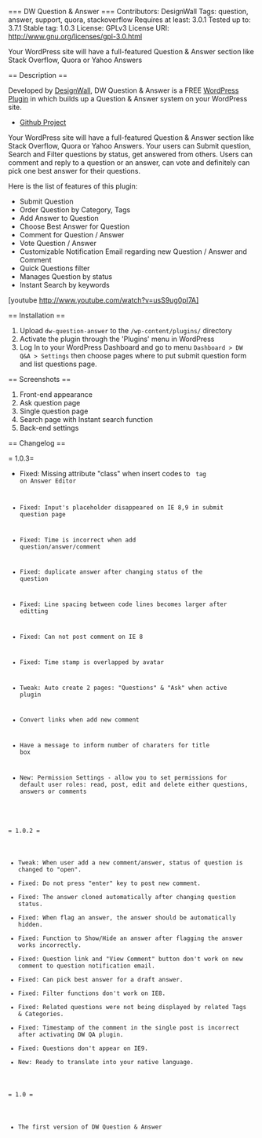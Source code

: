 === DW Question & Answer ===
Contributors: DesignWall
Tags: question, answer, support, quora, stackoverflow
Requires at least: 3.0.1
Tested up to: 3.7.1
Stable tag: 1.0.3
License: GPLv3
License URI: http://www.gnu.org/licenses/gpl-3.0.html

Your WordPress site will have a full-featured Question & Answer section like Stack Overflow, Quora or Yahoo Answers

== Description ==

Developed by [DesignWall](http://www.designwall.com/?utm_source=readme&utm_medium=description_tab&utm_content=plugin_link&utm_campaign=dwqa_plugin), DW Question & Answer is a FREE [WordPress Plugin](http://www.designwall.com/wordpress/plugins/) in which builds up a Question & Answer system on your WordPress site.

* [Github Project](https://github.com/designwall/DW-Question-Answer)

Your WordPress site will have a full-featured Question & Answer section like Stack Overflow, Quora or Yahoo Answers. Your users can Submit question, Search and Filter questions by status, get answered from others. Users can comment and reply to a question or an answer, can vote and definitely can pick one best answer for their questions.

Here is the list of features of this plugin:

* Submit Question
* Order Question by Category, Tags
* Add Answer to Question
* Choose Best Answer for Question
* Comment for Question / Answer
* Vote Question / Answer
* Customizable Notification Email regarding new Question / Answer and Comment 
* Quick Questions filter 
* Manages Question by status
* Instant Search by keywords

[youtube http://www.youtube.com/watch?v=usS9ug0pI7A]

== Installation ==

1. Upload `dw-question-answer` to the `/wp-content/plugins/` directory
2. Activate the plugin through the 'Plugins' menu in WordPress
3. Log In to your WordPress Dashboard and go to menu `Dashboard > DW Q&A > Settings` then choose pages where to put submit question form and list questions page.

== Screenshots ==

1. Front-end appearance
2. Ask question page
3. Single question page
4. Search page with Instant search function
5. Back-end settings

== Changelog ==

= 1.0.3=

* Fixed: Missing attribute "class" when insert codes to <code> tag on Answer Editor
* Fixed: Input's placeholder disappeared on IE 8,9 in submit question page
* Fixed: Time is incorrect when add question/answer/comment
* Fixed: duplicate answer after changing status of the question
* Fixed: Line spacing between code lines becomes larger after editting
* Fixed: Can not post comment on IE 8
* Fixed: Time stamp is overlapped by avatar

* Tweak: Auto create 2 pages: "Questions" & "Ask" when active plugin
* Convert links when add new comment
* Have a message to inform number of charaters for title box

* New: Permission Settings - allow you to set permissions for default user roles: read, post, edit and delete either questions, answers or comments

= 1.0.2 =

* Tweak: When user add a new comment/answer, status of question is changed to "open".
* Fixed: Do not press "enter" key to post new comment.
* Fixed: The answer cloned automatically after changing question status.
* Fixed: When flag an answer, the answer should be automatically hidden.
* Fixed: Function to Show/Hide an answer after flagging the answer works incorrectly.
* Fixed: Question link and "View Comment" button don't work on new comment to question notification email.
* Fixed: Can pick best answer for a draft answer.
* Fixed: Filter functions don't work on IE8.
* Fixed: Related questions were not being displayed by related Tags & Categories.
* Fixed: Timestamp of the comment in the single post is incorrect after activating DW QA plugin.
* Fixed: Questions don't appear on IE9.
* New: Ready to translate into your native language. 


= 1.0 =

* The first version of DW Question & Answer